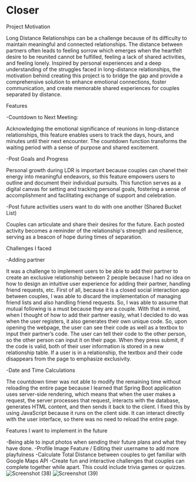 # Closer

Project Motivation

Long Distance Relationships can be a challenge because of its difficulty to maintain meaningful and connected relationships. The distance between partners often leads to feeling sorrow which emerges when the heartfelt desire to be reunited cannot be fulfilled, feeling a lack of shared activities, and feeling lonely. Inspired by personal experiences and a deep understanding of the struggles faced in long-distance relationships, the motivation behind creating this project is to bridge the gap and provide a comprehensive solution to enhance emotional connections, foster communication, and create memorable shared experiences for couples separated by distance.

Features

-Countdown to Next Meeting:

Acknowledging the emotional significance of reunions in long-distance relationships, this feature enables users to track the days, hours, and minutes until their next encounter. The countdown function transforms the waiting period with a sense of purpose and shared excitement.

-Post Goals and Progress

Personal growth during LDR is important because couples can chanel their energy into meaningful endeavors, so this feature empowers users to outline and document their individual pursuits. This function serves as a digital canvas for setting and tracking personal goals, fostering a sense of accomplishment and facilitating exchange of support and celebration. 

-Post future activities users want to do with one another (Shared Bucket List)

Couples can articulate and share their desires for the future. Each posted activity becomes a reminder of the relationship's strength and resilience, serving as a beacon of hope during times of separation.

Challenges I faced

-Adding partner

It was a challenge to implement users to be able to add their partner to create an exclusive relationship between 2 people because I had no idea on how to design an intuitive user experience for adding their partner, handling friend requests, etc. First of all, because it is a closed social interaction app between couples, I was able to discard the implementation of managing friend lists and also handling friend requests. So, I was able to assume that mutual following is a must because they are a couple. With that in mind, when I thought of how to add their partner easily, what I decided to do was when the user registers, it also generates their own unique code. So, upon opening the webpage, the user can see their code as well as a textbox to input their partner’s code. The user can tell their code to the other person, so the other person can input it on their page. When they press submit, if the code is valid, both of their user information is stored in a new relationship table. If a user is in a relationship, the textbox and their code disappears from the page to emphasize exclusivity. 

​​-Date and Time Calculations

The countdown timer was not able to modify the remaining time without reloading the entire page because I learned that Spring Boot application uses server-side rendering, which means that when the user makes a request, the server processes that request, interacts with the database, generates HTML content, and then sends it back to the client. I fixed this by using JavaScript because it runs on the client side. It can interact directly with the user interface, so there was no need to reload the entire page. 

Features I want to implement in the future

-Being able to input photos when sending their future plans and what they have done. 
-Profile Image Feature / Editing their username to add more playfulness
-Calculate Total Distance between couples to get familiar with Google Maps API
-Create fun and interactive challenges that couples can complete together while apart. This could include trivia games or quizzes.
![Screenshot (38)](https://github.com/kyoimura/Long-Distance-Relationship-App/assets/92063634/7e319070-c3d5-4178-b662-30108f0c09ad)
![Screenshot (39)](https://github.com/kyoimura/Long-Distance-Relationship-App/assets/92063634/7a2087b6-28a3-429d-a817-f9b98cc20b64)
